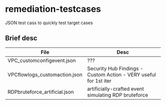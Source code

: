 # remediation-testcases
JSON test cass to quickly test target cases

## Brief desc

File | Desc
---- | ----
VPC_customconfigevent.json | ???
VPCflowlogs_customaction.json | Security Hub Findings - Custom Action - VERY useful for 1st iter
RDPbruteforce_artificial.json | artificially-crafted event simulating RDP bruteforce